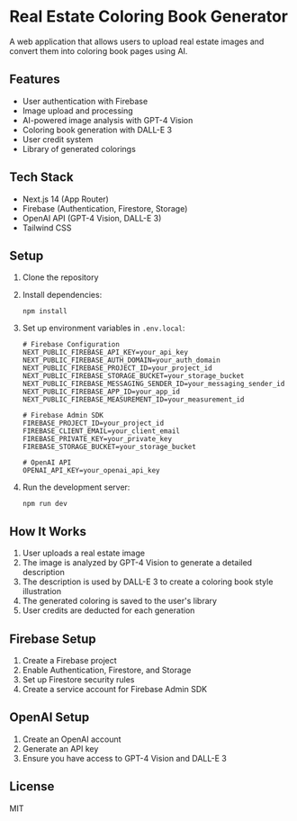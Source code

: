 # Real Estate Coloring Book Generator

A web application that allows users to upload real estate images and convert them into coloring book pages using AI.

## Features

- User authentication with Firebase
- Image upload and processing
- AI-powered image analysis with GPT-4 Vision
- Coloring book generation with DALL-E 3
- User credit system
- Library of generated colorings

## Tech Stack

- Next.js 14 (App Router)
- Firebase (Authentication, Firestore, Storage)
- OpenAI API (GPT-4 Vision, DALL-E 3)
- Tailwind CSS

## Setup

1. Clone the repository
2. Install dependencies:
   ```
   npm install
   ```
3. Set up environment variables in `.env.local`:
   ```
   # Firebase Configuration
   NEXT_PUBLIC_FIREBASE_API_KEY=your_api_key
   NEXT_PUBLIC_FIREBASE_AUTH_DOMAIN=your_auth_domain
   NEXT_PUBLIC_FIREBASE_PROJECT_ID=your_project_id
   NEXT_PUBLIC_FIREBASE_STORAGE_BUCKET=your_storage_bucket
   NEXT_PUBLIC_FIREBASE_MESSAGING_SENDER_ID=your_messaging_sender_id
   NEXT_PUBLIC_FIREBASE_APP_ID=your_app_id
   NEXT_PUBLIC_FIREBASE_MEASUREMENT_ID=your_measurement_id

   # Firebase Admin SDK
   FIREBASE_PROJECT_ID=your_project_id
   FIREBASE_CLIENT_EMAIL=your_client_email
   FIREBASE_PRIVATE_KEY=your_private_key
   FIREBASE_STORAGE_BUCKET=your_storage_bucket

   # OpenAI API
   OPENAI_API_KEY=your_openai_api_key
   ```

4. Run the development server:
   ```
   npm run dev
   ```

## How It Works

1. User uploads a real estate image
2. The image is analyzed by GPT-4 Vision to generate a detailed description
3. The description is used by DALL-E 3 to create a coloring book style illustration
4. The generated coloring is saved to the user's library
5. User credits are deducted for each generation

## Firebase Setup

1. Create a Firebase project
2. Enable Authentication, Firestore, and Storage
3. Set up Firestore security rules
4. Create a service account for Firebase Admin SDK

## OpenAI Setup

1. Create an OpenAI account
2. Generate an API key
3. Ensure you have access to GPT-4 Vision and DALL-E 3

## License

MIT
